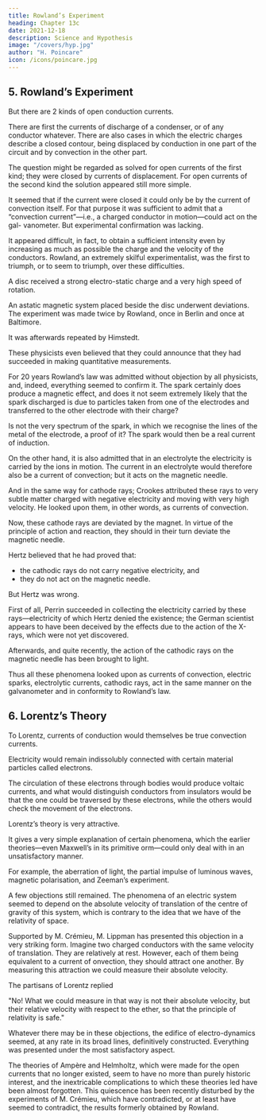 ```yaml
---
title: Rowland’s Experiment
heading: Chapter 13c
date: 2021-12-18
description: Science and Hypothesis
image: "/covers/hyp.jpg"
author: "H. Poincare"
icon: /icons/poincare.jpg
---
```



## 5. Rowland’s Experiment

But there are 2 kinds of open conduction currents. 

There are first the currents of discharge of a condenser, or of any conductor whatever. There are also cases in which the
electric charges describe a closed contour, being displaced by conduction in one part of the circuit and by convection
in the other part. 

The question might be regarded as solved for open currents of the first kind; they were closed by currents of displacement. For open currents of the
second kind the solution appeared still more simple. 

It seemed that if the current were closed it could only be by the current of convection itself. For that purpose it
was sufficient to admit that a “convection current”—i.e., a charged conductor in motion—could act on the gal-
vanometer. But experimental confirmation was lacking. 

It appeared difficult, in fact, to obtain a sufficient intensity even by increasing as much as possible the charge and
the velocity of the conductors. Rowland, an extremely skilful experimentalist, was the first to triumph, or to seem to triumph, over these difficulties.

A disc received a strong electro-static charge and a very high speed of rotation. 

An astatic magnetic system placed beside the disc underwent deviations. The experiment was made
twice by Rowland, once in Berlin and once at Baltimore.

It was afterwards repeated by Himstedt. 

These physicists even believed that they could announce that they
had succeeded in making quantitative measurements. 

For 20 years Rowland’s law was admitted without objection by all physicists, and, indeed, everything seemed to
confirm it. The spark certainly does produce a magnetic effect, and does it not seem extremely likely that
the spark discharged is due to particles taken from one of the electrodes and transferred to the other electrode with their charge? 

Is not the very spectrum of the spark, in which we recognise the lines of the metal of the electrode,
a proof of it? The spark would then be a real current of induction.

On the other hand, it is also admitted that in an electrolyte the electricity is carried by the ions in motion. The current in an electrolyte would therefore also be a current of convection; but it acts on the magnetic needle. 

And in the same way for cathode rays; Crookes
attributed these rays to very subtle matter charged with negative electricity and moving with very high velocity.
He looked upon them, in other words, as currents of convection. 

Now, these cathode rays are deviated by the magnet. In virtue of the principle of action and reaction, they should in their turn deviate the magnetic needle. 

Hertz believed that he had proved that:
- the cathodic rays do not carry negative electricity, and
- they do not act on the magnetic needle.

But Hertz was wrong. 

First of all, Perrin succeeded in collecting the electricity carried by these rays—electricity of which Hertz denied the existence; the German scientist appears to have been deceived by the effects due to the action of the X-rays, which were not yet discovered. 

Afterwards, and quite recently, the action of the cathodic rays on the magnetic needle has been brought to light. 

Thus all these phenomena looked upon as currents of convection, electric sparks, electrolytic currents, cathodic rays, act in the same manner on the galvanometer and in conformity to Rowland’s law.


## 6. Lorentz’s Theory

To Lorentz, currents of conduction would themselves be true convection currents. 

Electricity would remain indissolubly connected with certain material particles called electrons. 

The circulation of these electrons through bodies would produce voltaic currents, and what would distinguish conductors from insulators would be that the one could be traversed by these electrons, while the others would check the movement of the electrons. 

Lorentz’s theory is very attractive. 

It gives a very simple explanation of certain phenomena, which the earlier theories—even Maxwell’s in its primitive orm—could only deal with in an unsatisfactory manner. 

For example, the aberration of light, the partial impulse of luminous waves, magnetic polarisation, and Zeeman’s experiment.

A few objections still remained. The phenomena of an electric system seemed to depend on the absolute velocity of translation of the centre of gravity of this system, which is contrary to the idea that we have of the relativity of space. 

Supported by M. Crémieu, M. Lippman has presented this objection in a very striking form. Imagine two charged conductors with the same velocity of translation. They are relatively at rest. However, each of them being equivalent to a current of onvection, they should attract one another. By measuring this attraction we could measure their absolute velocity.


The partisans of Lorentz replied 

"No! What we could measure in that way is not their absolute velocity, but their relative velocity with respect to the ether, so that the principle of relativity is safe."

Whatever there may be in these objections, the edifice of electro-dynamics seemed, at any rate in its broad lines, definitively constructed. Everything was presented under the most satisfactory aspect. 

The theories of Ampère and Helmholtz, which were made for the open currents that no longer existed, seem to have no more than purely historic interest, and the inextricable complications to which these theories led have been almost forgotten. This quiescence has been recently disturbed by the experiments of M. Crémieu, which have contradicted, or at least have seemed to contradict, the results formerly obtained by Rowland. 

<!-- Numerous investigators have tried to solve the question, and fresh
experiments have been undertaken. What result will they give? 

I shall take care not to risk a prophecy which might be falsified between the day this book is ready for the
press and the day on which it is placed before the public.
 -->
